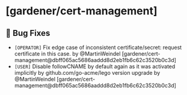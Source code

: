 # [gardener/cert-management]

## 🐛 Bug Fixes

- `[OPERATOR]` Fix edge case of inconsistent certificate/secret: request certificate in this case. by @MartinWeindel [gardener/cert-management@dbff065ac5686aaddd8d2eb1fb6c62c3520b0c3d]
- `[USER]` Disable followCNAME by default again as it was activated implicitly by github.com/go-acme/lego version upgrade by @MartinWeindel [gardener/cert-management@dbff065ac5686aaddd8d2eb1fb6c62c3520b0c3d]